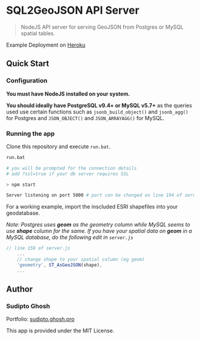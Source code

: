 # SQL2GeoJSON API Server

> NodeJS API server for serving GeoJSON from Postgres or MySQL spatial tables.

Example Deployment on [Heroku](https://sql2geojson.herokuapp.com/example)

## Quick Start

### Configuration

**You must have NodeJS installed on your system.**

**You should ideally have PostgreSQL v9.4+ or MySQL v5.7+** as the queries used use certain functions such as `jsonb_build_object()` and `jsonb_agg()` for Postgres and `JSON_OBJECT()` and `JSON_ARRAYAGG()` for MySQL.

### Running the app

Clone this repository and execute `run.bat`.

```bash
run.bat

# you will be prompted for the connection details
# add ?ssl=true if your db server requires SSL

> npm start

Server listening on port 5000 # port can be changed on line 194 of server.js
```

For a working example, import the inscluded ESRI shapefiles into your geodatabase.

_Note: Postgres uses **geom** as the geometry column while MySQL seems to use **shape** column for the same. If you have your spatial data on **geom** in a MySQL database, do the following edit in `server.js`_

```js
// line 159 of server.js
    ...
    // change shape to your spatial column (eg geom)
    'geometry', ST_AsGeoJSON(shape),
    ...
```

## Author

### Sudipto Ghosh

Portfolio: [sudipto.ghosh.pro](https://sudipto.ghosh.pro)

This app is provided under the MIT License.
